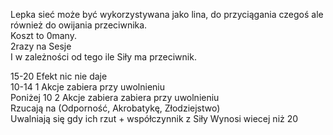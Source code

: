 Lepka sieć może być wykorzystywana jako lina, do przyciągania czegoś ale również do owijania przeciwnika.  
Koszt to 0many.  
2razy na Sesje  
I w zależności od tego ile Siły ma przeciwnik.

15-20 Efekt nic nie daje  
10-14 1 Akcje zabiera przy uwolnieniu  
Poniżej 10 2 Akcje zabiera zabiera przy uwolnieniu  
Rzucają na (Odporność, Akrobatykę, Złodziejstwo)  
Uwalniają się gdy ich rzut + współczynnik z Siły Wynosi wiecej niż 20